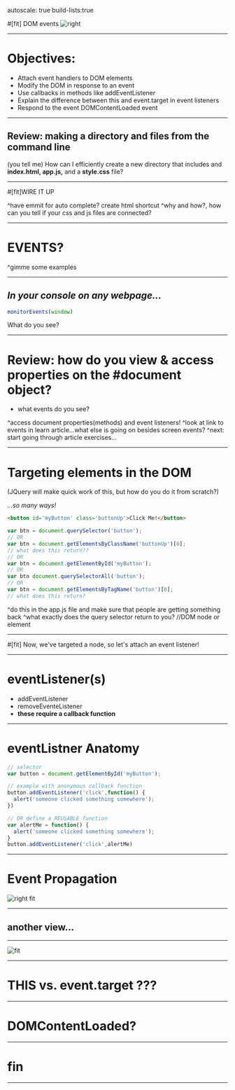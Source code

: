 autoscale: true
build-lists:true

#[fit] DOM events
![right](https://cdn-images-1.medium.com/max/800/1*hkP5rHnuVHHfbJGh4rzOuw.gif)

---

# Objectives:

* Attach event handlers to DOM elements
* Modify the DOM in response to an event
* Use callbacks in methods like addEventListener
* Explain the difference between this and event.target in event listeners
* Respond to the event DOMContentLoaded event

---

## Review: making a directory and files from the command line

(you tell me)
How can I efficiently create a new directory that includes and **index.html, app.js,** and a **style.css** file?

---

#[fit]WIRE IT UP

^have emmit for auto complete? create html shortcut
^why and how?, how can you tell if your css and js files are connected?

---

# EVENTS?
^gimme some examples

---

## _In your console on any webpage..._

```JavaScript
monitorEvents(window)
```
What do you see?

---

# Review: how do you view & access properties on the #document object?

* what events do you see?

^access document properties(methods) and event listeners!
^look at link to events in learn article...what else is going on besides screen events?
^next: start going through article exercises...

---

# Targeting elements in the DOM
(JQuery will make quick work of this, but how do you do it from scratch?)

_...so many ways!_

```html
<button id='myButton' class='buttonUp'>Click Me!</button>
```
```JavaScript
var btn = document.querySelector('button');
// OR
var btn = document.getElementsByClassName('buttonUp')[0];
// what does this return??
// OR
var btn = document.getElementById('myButton');
// OR
var btn document.querySelectorAll('button');
// OR
var btn = document.getElementsByTagName('button')[0];
// what does this return?

```
^do this in the app.js file and make sure that people are getting something back
^what exactly does the query selector return to you? //DOM node or element

---

#[fit] Now, we've targeted a node, so let's attach an event listener!

---


# eventListener(s)
* addEventListener
* removeEventeListener
* __these require a callback function__

---

# eventListner Anatomy

```JavaScript
// selector
var button = document.getElementById('myButton');

// example with anonymous callback function
button.addEventListener('click',function() {
  alert('someone clicked something somewhere');
})

// OR define a REUSABLE function
var alertMe = function() {
  alert('someone clicked something somewhere');
}
button.addEventListener('click',alertMe)

```

---

# Event Propagation
![right fit](http://javascript.info/files/tutorial/browser/events/event-order-w3c.gif)

---

## another view...

---

![fit](https://cdn-images-1.medium.com/max/800/1*etdwI7mSrwdO87Ma_rgL7w.png)

---

# THIS vs. event.target ???

---

# DOMContentLoaded?

---

# fin

---
